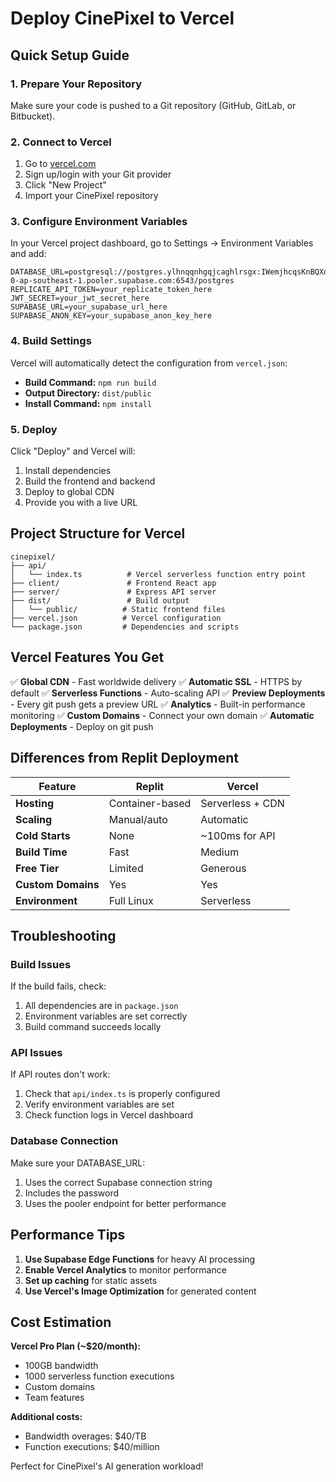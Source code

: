 # Deploy CinePixel to Vercel

## Quick Setup Guide

### 1. Prepare Your Repository
Make sure your code is pushed to a Git repository (GitHub, GitLab, or Bitbucket).

### 2. Connect to Vercel
1. Go to [vercel.com](https://vercel.com)
2. Sign up/login with your Git provider
3. Click "New Project"
4. Import your CinePixel repository

### 3. Configure Environment Variables
In your Vercel project dashboard, go to Settings → Environment Variables and add:

```
DATABASE_URL=postgresql://postgres.ylhnqqnhgqjcaghlrsgx:IWemjhcqsKnBQXoC@aws-0-ap-southeast-1.pooler.supabase.com:6543/postgres
REPLICATE_API_TOKEN=your_replicate_token_here
JWT_SECRET=your_jwt_secret_here
SUPABASE_URL=your_supabase_url_here
SUPABASE_ANON_KEY=your_supabase_anon_key_here
```

### 4. Build Settings
Vercel will automatically detect the configuration from `vercel.json`:
- **Build Command:** `npm run build`
- **Output Directory:** `dist/public`
- **Install Command:** `npm install`

### 5. Deploy
Click "Deploy" and Vercel will:
1. Install dependencies
2. Build the frontend and backend
3. Deploy to global CDN
4. Provide you with a live URL

## Project Structure for Vercel

```
cinepixel/
├── api/
│   └── index.ts          # Vercel serverless function entry point
├── client/               # Frontend React app
├── server/               # Express API server
├── dist/                 # Build output
│   └── public/          # Static frontend files
├── vercel.json          # Vercel configuration
└── package.json         # Dependencies and scripts
```

## Vercel Features You Get

✅ **Global CDN** - Fast worldwide delivery
✅ **Automatic SSL** - HTTPS by default
✅ **Serverless Functions** - Auto-scaling API
✅ **Preview Deployments** - Every git push gets a preview URL
✅ **Analytics** - Built-in performance monitoring
✅ **Custom Domains** - Connect your own domain
✅ **Automatic Deployments** - Deploy on git push

## Differences from Replit Deployment

| Feature | Replit | Vercel |
|---------|--------|--------|
| **Hosting** | Container-based | Serverless + CDN |
| **Scaling** | Manual/auto | Automatic |
| **Cold Starts** | None | ~100ms for API |
| **Build Time** | Fast | Medium |
| **Free Tier** | Limited | Generous |
| **Custom Domains** | Yes | Yes |
| **Environment** | Full Linux | Serverless |

## Troubleshooting

### Build Issues
If the build fails, check:
1. All dependencies are in `package.json`
2. Environment variables are set correctly
3. Build command succeeds locally

### API Issues
If API routes don't work:
1. Check that `api/index.ts` is properly configured
2. Verify environment variables are set
3. Check function logs in Vercel dashboard

### Database Connection
Make sure your DATABASE_URL:
1. Uses the correct Supabase connection string
2. Includes the password
3. Uses the pooler endpoint for better performance

## Performance Tips

1. **Use Supabase Edge Functions** for heavy AI processing
2. **Enable Vercel Analytics** to monitor performance
3. **Set up caching** for static assets
4. **Use Vercel's Image Optimization** for generated content

## Cost Estimation

**Vercel Pro Plan (~$20/month):**
- 100GB bandwidth
- 1000 serverless function executions
- Custom domains
- Team features

**Additional costs:**
- Bandwidth overages: $40/TB
- Function executions: $40/million

Perfect for CinePixel's AI generation workload!